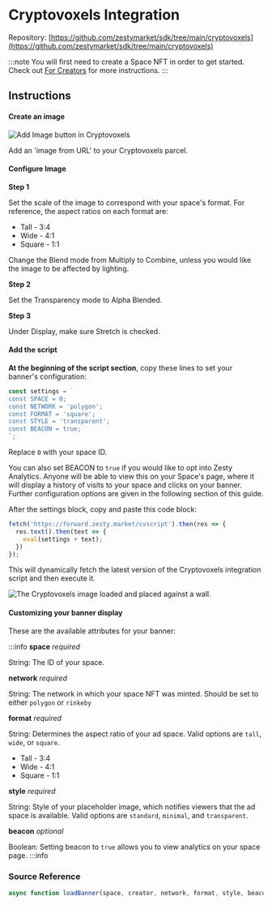 # Cryptovoxels Integration

Repository: [https://github.com/zestymarket/sdk/tree/main/cryptovoxels](https://github.com/zestymarket/sdk/tree/main/cryptovoxels)

:::note
You will first need to create a Space NFT in order to get started. Check out [For Creators](../../create-space.md) for more instructions.
:::

## Instructions

#### Create an image

![Add Image button in Cryptovoxels](https://i.imgur.com/P0BgYjR.png)

Add an 'image from URL' to your Cryptovoxels parcel.

#### Configure Image

**Step 1**

Set the scale of the image to correspond with your space's format. For reference, the aspect ratios on each format are:

* Tall - 3:4
* Wide - 4:1
* Square - 1:1

Change the Blend mode from Multiply to Combine, unless you would like the image to be affected by lighting.

**Step 2**

Set the Transparency mode to Alpha Blended.

**Step 3**

Under Display, make sure Stretch is checked.

#### Add the script

**At the beginning of the script section**, copy these lines to set your banner's configuration:

```js
const settings = `
const SPACE = 0;
const NETWORK = 'polygon';
const FORMAT = 'square';
const STYLE = 'transparent';
const BEACON = true;
`;
```

Replace `0` with your space ID.

You can also set BEACON to `true` if you would like to opt into Zesty Analytics. Anyone will be able to view this on your Space's page, where it will display a history of visits to your space and clicks on your banner. Further configuration options are given in the following section of this guide.

After the settings block, copy and paste this code block:

```js
fetch('https://forward.zesty.market/cvscript').then(res => {
  res.text().then(text => {
    eval(settings + text);
  })
});
```

This will dynamically fetch the latest version of the Cryptovoxels integration script and then execute it.

![The Cryptovoxels image loaded and placed against a wall.](https://i.imgur.com/fyyTTXQ.png)

#### Customizing your banner display

These are the available attributes for your banner:

:::info
**space**
*required*

String: The ID of your space.

**network**
*required*

String: The network in which your space NFT was minted. Should be set to either `polygon` or `rinkeby`

**format**
*required*

String: Determines the aspect ratio of your ad space. Valid options are `tall`, `wide`, or `square`.

* Tall - 3:4
* Wide - 4:1
* Square - 1:1

**style**
*required*

String: Style of your placeholder image, which notifies viewers that the ad space is available.
Valid options are `standard`, `minimal`, and `transparent`.

**beacon**
*optional*

Boolean: Setting beacon to `true` allows you to view analytics on your space page.
:::info

### Source Reference

```javascript
async function loadBanner(space, creator, network, format, style, beacon = false)
```
